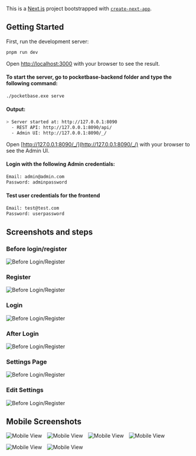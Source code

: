 This is a [Next.js](https://nextjs.org/) project bootstrapped with [`create-next-app`](https://github.com/vercel/next.js/tree/canary/packages/create-next-app).

## Getting Started

First, run the development server:

```bash
pnpm run dev

```

Open [http://localhost:3000](http://localhost:3000) with your browser to see the result.

#### To start the server, go to pocketbase-backend folder and type the following command:

```bash
./pocketbase.exe serve
```

#### Output:

```bash
> Server started at: http://127.0.0.1:8090
  - REST API: http://127.0.0.1:8090/api/
  - Admin UI: http://127.0.0.1:8090/_/
```

Open [http://127.0.0.1:8090/_/](http://127.0.0.1:8090/_/) with your browser to see the Admin UI.

#### Login with the following Admin credentials:

```bash
Email: admin@admin.com
Password: adminpassword
```

#### Test user credentials for the frontend

```bash
Email: test@test.com
Password: userpassword
```

## Screenshots and steps

### Before login/register

![Before Login/Register](./public/app-images/img.png "Title")

### Register

![Before Login/Register](./public/app-images/img_1.png "Title")

### Login

![Before Login/Register](./public/app-images/img_2.png "Title")

### After Login

![Before Login/Register](./public/app-images/img_3.png "Title")

### Settings Page

![Before Login/Register](./public/app-images/img_4.png "Title")

### Edit Settings

![Before Login/Register](./public/app-images/img_5.png "Title")

## Mobile Screenshots

<p align="center" style="display:flex; gap: 1em; flex-wrap: wrap">
  <img src="./public/app-images/mobile.png"  alt="Mobile View"/>
  <img src="./public/app-images/mobile1.png"  alt="Mobile View"/>
  <img src="./public/app-images/mobile2.png"  alt="Mobile View"/>
  <img src="./public/app-images/mobile3.png"  alt="Mobile View"/>
  <img src="./public/app-images/mobile4.png"  alt="Mobile View"/>
  <img src="./public/app-images/mobile5.png"  alt="Mobile View"/>
</p>
